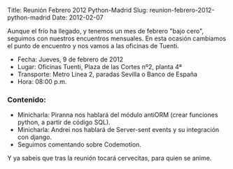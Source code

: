 Title: Reunión Febrero 2012 Python-Madrid
Slug: reunion-febrero-2012-python-madrid
Date: 2012-02-07

Aunque el frío ha llegado, y tenemos un mes de febrero "bajo cero", seguimos con nuestros encuentros mensuales. En esta ocasión cambiamos el punto de encuentro y nos vamos a las oficinas de Tuenti.

 * Fecha: Jueves, 9 de febrero de 2012
 * Lugar: Oficinas Tuenti, Plaza de las Cortes nº2, planta 4ª 
 * Transporte: Metro Línea 2, paradas Sevilla o Banco de España
 * Hora: 08:00 p.m.

### Contenido: ###

* Minicharla: Piranna nos hablará del módulo antiORM (crear funciones python, a partir de código SQL).
* Minicharla: Andrei nos hablará de Server-sent events y su integración con django.
* Seguimos comentando sobre Codemotion.

Y ya sabeis que tras la reunión tocará cervecitas, para quien se anime.
